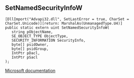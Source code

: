 ## SetNamedSecurityInfoW

```
[DllImport("Advapi32.dll", SetLastError = true, CharSet = CharSet.Unicode)][return: MarshalAs(UnmanagedType.U4)]
public static extern uint SetNamedSecurityInfoW(
   string pObjectName,
   SE_OBJECT_TYPE ObjectType,
   SECURITY_INFORMATION SecurityInfo,
   byte[] psidOwner,
   byte[] psidGroup,
   IntPtr pDacl,
   IntPtr pSacl
);
```

[Microsoft documentation](https://docs.microsoft.com/en-us/windows/win32/api/aclapi/nf-aclapi-setnamedsecurityinfow)

